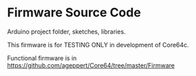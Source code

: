 # Firmware Source Code
Arduino project folder, sketches, libraries.

This firmware is for TESTING ONLY in development of Core64c.

Functional firmware is in https://github.com/ageppert/Core64/tree/master/Firmware


